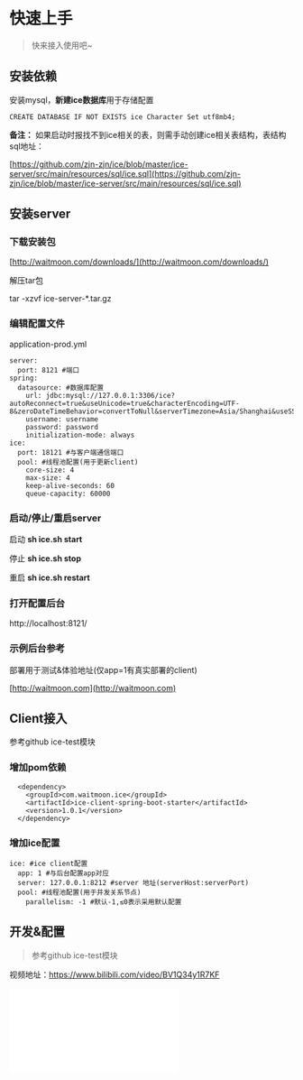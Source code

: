 # 快速上手

>快来接入使用吧~

## 安装依赖

安装mysql，**新建ice数据库**用于存储配置

`CREATE DATABASE IF NOT EXISTS ice Character Set utf8mb4;`

**备注：** 如果启动时报找不到ice相关的表，则需手动创建ice相关表结构，表结构sql地址：

[https://github.com/zjn-zjn/ice/blob/master/ice-server/src/main/resources/sql/ice.sql](https://github.com/zjn-zjn/ice/blob/master/ice-server/src/main/resources/sql/ice.sql)

## 安装server

### 下载安装包

[http://waitmoon.com/downloads/](http://waitmoon.com/downloads/)

解压tar包 

tar -xzvf ice-server-*.tar.gz

### 编辑配置文件

application-prod.yml

```
server:
  port: 8121 #端口
spring:
  datasource: #数据库配置
    url: jdbc:mysql://127.0.0.1:3306/ice?autoReconnect=true&useUnicode=true&characterEncoding=UTF-8&zeroDateTimeBehavior=convertToNull&serverTimezone=Asia/Shanghai&useSSL=false
    username: username
    password: password
    initialization-mode: always
ice:
  port: 18121 #与客户端通信端口
  pool: #线程池配置(用于更新client)
    core-size: 4
    max-size: 4
    keep-alive-seconds: 60
    queue-capacity: 60000
```

### 启动/停止/重启server

启动
**sh ice.sh start**

停止
**sh ice.sh stop**

重启
**sh ice.sh restart**

### 打开配置后台

http://localhost:8121/

### 示例后台参考

部署用于测试&体验地址(仅app=1有真实部署的client)

[http://waitmoon.com](http://waitmoon.com)

## Client接入

参考github ice-test模块

### 增加pom依赖

```
  <dependency>
    <groupId>com.waitmoon.ice</groupId>
    <artifactId>ice-client-spring-boot-starter</artifactId>
    <version>1.0.1</version>
  </dependency>
```

### 增加ice配置

```
ice: #ice client配置
  app: 1 #与后台配置app对应
  server: 127.0.0.1:8212 #server 地址(serverHost:serverPort)
  pool: #线程池配置(用于并发关系节点)
    parallelism: -1 #默认-1,≤0表示采用默认配置
```

## 开发&配置

>参考github ice-test模块

视频地址：https://www.bilibili.com/video/BV1Q34y1R7KF

<iframe src="//player.bilibili.com/player.html?aid=807134055&bvid=BV1Q34y1R7KF&cid=456033283&page=1" scrolling="no" border="0" frameborder="no" framespacing="0" allowfullscreen="true"> </iframe>